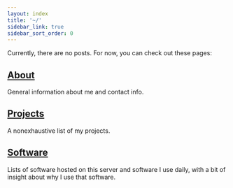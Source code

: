 ```yaml
---
layout: index
title: '~/'
sidebar_link: true
sidebar_sort_order: 0
---
```

Currently, there are no posts. For now, you can check out these pages:

## [About](/about)
General information about me and contact info.

## [Projects](/projects/)
A nonexhaustive list of my projects.

## [Software](/software)
Lists of software hosted on this server and software I use daily, with a bit of insight about why I use that software.
